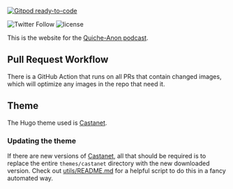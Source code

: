 [![Gitpod ready-to-code](https://img.shields.io/badge/Gitpod-ready--to--code-blue?logo=gitpod)](https://gitpod.io/#https://github.com/mattstratton/quiche-anon)

![Twitter Follow](https://img.shields.io/twitter/follow/quicheanon.svg?style=social&logo=twitter&label=Follow)
![license](https://img.shields.io/github/license/mashape/apistatus.svg)

This is the website for the [Quiche-Anon podcast](https://www.quiche-anon.com).

## Pull Request Workflow

There is a GitHub Action that runs on all PRs that contain changed images, which will optimize any images in the repo that need it.

## Theme

The Hugo theme used is [Castanet](https://www.github.com/mattstratton/castanet).

### Updating the theme

If there are new versions of [Castanet](https://www.github.com/mattstratton/castanet), all that should be required is to replace the entire `themes/castanet` directory with the new downloaded version. Check out [utils/README.md](https://github.com/mattstratton/quiche-anon/blob/master/utils/README.md) for a helpful script to do this in a fancy automated way.
